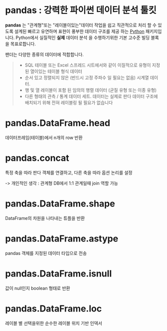 # pandas : 강력한 파이썬 데이터 분석 툴킷

**pandas** 는 "관계형"또는 "레이블이있는"데이터 작업을 쉽고 직관적으로 처리 할 수 있도록 설계된 빠르고 유연하며 표현이 풍부한 데이터 구조를 제공 하는 [Python](http://www.python.org/) 패키지입니다. Python에서 실질적인 **실제** 데이터 분석 을 수행하기위한 기본 고수준 빌딩 블록을 목표로합니다.

팬더는 다양한 종류의 데이터에 적합합니다.

> - SQL 테이블 또는 Excel 스프레드 시트에서와 같이 이질적으로 유형이 지정된 열이있는 테이블 형식 데이터
> - 순서 있고 정렬되지 않은 (반드시 고정 주파수 일 필요는 없음) 시계열 데이터.
> - 행 및 열 레이블이 포함 된 임의의 행렬 데이터 (균질 유형 또는 이종 유형)
> - 다른 형태의 관측 / 통계 데이터 세트. 데이터는 실제로 판다 데이터 구조에 배치되기 위해 전혀 레이블링 될 필요가 없습니다



# pandas.DataFrame.head

데이터프레임(테이블)에서 n개의 row 반환 



# pandas.concat

특정 축을 따라 판다 객체를 연결하고, 다른 축을 따라 옵션 논리를 설정

-> 개인적인 생각 : 관계형 DB에서 1:1 관계일때 join 역할 가능



# pandas.DataFrame.shape

DataFrame의 차원을 나타내는 튜플을 반환



# pandas.DataFrame.astype

pandas 객체를 지정된 데이터 타입으로 전송



# pandas.DataFrame.isnull

값이 null인지 boolean 형태로 반환



# pandas.DataFrame.loc

레이블 별 선택을위한 순수한 레이블 위치 기반 인덱서
